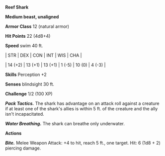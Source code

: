 **Reef Shark**

**Medium beast, unaligned**

**Armor Class** 12 (natural armor)

**Hit Points** 22 (4d8+4)

**Speed** swim 40 ft.

|   STR   |   DEX   |   CON   |   INT   |   WIS   |   CHA   |
  
| 14 (+2) | 13 (+1) | 13 (+1) | 1 (-5) | 10 (0) | 4 (-3) |

**Skills** Perception +2

**Senses** blindsight 30 ft.

**Challenge** 1/2 (100 XP)

***Pack Tactics.*** The shark has advantage on an attack roll against a creature if at least one of the shark's allies is within 5 ft. of the creature and the ally isn't incapacitated.

***Water Breathing.*** The shark can breathe only underwater.

**Actions**

***Bite.*** Melee Weapon Attack: +4 to hit, reach 5 ft., one target. Hit: 6 (1d8 + 2) piercing damage.

